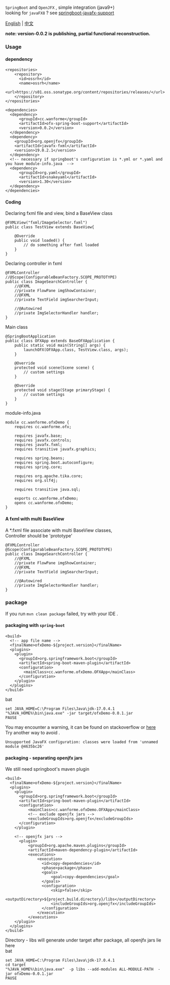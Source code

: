 
`SpringBoot` and `OpenJFX` , simple integration (java9+)  
looking for `javaFX8` ?  see [springboot-javafx-support](https://github.com/roskenet/springboot-javafx-support.git)  
  
[English](README.md) | [中文](README.CN.md)

**note: version-0.0.2 is publishing, partial functional reconstruction.**
### Usage
#### dependency
```
<repositories>
    <repository>
      <id>ossrh</id>
      <name>ossrh</name>
      <url>https://s01.oss.sonatype.org/content/repositories/releases/</url>
    </repository>
</repositories>

<dependencies>
  <dependency>
      <groupId>cc.wanforme</groupId>
      <artifactId>ofx-spring-boot-support</artifactId>
      <version>0.0.2</version>
  </dependency>
  <dependency>
    <groupId>org.openjfx</groupId>
    <artifactId>javafx-fxml</artifactId>
    <version>19.0.2.1</version>
  </dependency>
  <!-- necessary if springboot's configuration is *.yml or *.yaml and you have module-info.java  -->
  <dependency>
      <groupId>org.yaml</groupId>
      <artifactId>snakeyaml</artifactId>
      <version>1.30</version>
  </dependency>
</dependencies>
```
#### Coding
Declaring fxml file and view, bind a BaseView class
```
@FXMLView("fxml/ImageSelector.fxml")
public class TestView extends BaseView{

    @Override
    public void loaded() {
        // do something after fxml loaded
    }
}
```
Declaring controller in fxml
```
@FXMLController
//@Scope(ConfigurableBeanFactory.SCOPE_PROTOTYPE) 
public class ImageSearchController {
    //@FXML
    //private FlowPane imgShowContainer;
    //@FXML
    //private TextField imgSearcherInput;

    //@Autowired
    //private ImgSelectorHandler handler;
}
```
Main class
```
@SpringBootApplication
public class OFXApp extends BaseOFXApplication {
    public static void main(String[] args) {
        launchOFX(OFXApp.class, TestView.class, args);
    }

    @Override
    protected void scene(Scene scene) {
        // custom settings
    }

    @Override
    protected void stage(Stage primaryStage) {
        // custom settings
    }
}
```
module-info.java
```
module cc.wanforme.ofxDemo {
    requires cc.wanforme.ofx;

    requires javafx.base;
    requires javafx.controls;
    requires javafx.fxml;
    requires transitive javafx.graphics;

    requires spring.beans;
    requires spring.boot.autoconfigure;
    requires spring.core;

    requires org.apache.tika.core;
    requires org.slf4j;

    requires transitive java.sql;

    exports cc.wanforme.ofxDemo;
    opens cc.wanforme.ofxDemo;
}
```

#### A fxml with multi BaseView
A *.fxml file associate with multi BaseView classes,  
Controller should be 'prototype'
```
@FXMLController
@Scope(ConfigurableBeanFactory.SCOPE_PROTOTYPE) 
public class ImageSearchController {
    //@FXML
    //private FlowPane imgShowContainer;
    //@FXML
    //private TextField imgSearcherInput;

    //@Autowired
    //private ImgSelectorHandler handler;
}
```

### package
If you run `mvn clean package` failed, try with your IDE .
#### packaging with `spring-boot`
```
<build>
  <!-- app file name -->
  <finalName>ofxDemo-${project.version}</finalName>
  <plugins>
    <plugin>
      <groupId>org.springframework.boot</groupId>
      <artifactId>spring-boot-maven-plugin</artifactId>
      <configuration>
        <mainClass>cc.wanforme.ofxDemo.OFXApp</mainClass>
      </configuration>
    </plugin>
  </plugins>
</build>
```
bat
```
set JAVA_HOME=C:\Program Files\Java\jdk-17.0.4.1
"%JAVA_HOME%\bin\java.exe" -jar target/ofxDemo-0.0.1.jar 
PAUSE
```
You may encounter a warning, it can be found on stackoverflow or [here](https://www.nuomiphp.com/a/stackoverflow/en/61e171b79ab59a78c439553d.html)  
Try another way to avoid .
```
Unsupported JavaFX configuration: classes were loaded from 'unnamed module @4635bc26'
```

#### packaging - separating openjfx jars
We still need springboot's maven plugin
```
<build>
  <finalName>ofxDemo-${project.version}</finalName>
  <plugins>
    <plugin>
      <groupId>org.springframework.boot</groupId>
      <artifactId>spring-boot-maven-plugin</artifactId>
      <configuration>
          <mainClass>cc.wanforme.ofxDemo.OFXApp</mainClass>
          <!-- exclude openjfx jars -->
          <excludeGroupIds>org.openjfx</excludeGroupIds>
      </configuration>
    </plugin>

    <!-- openjfx jars -->
      <plugin>
          <groupId>org.apache.maven.plugins</groupId>
          <artifactId>maven-dependency-plugin</artifactId>
          <executions>
              <execution>
                <id>copy-dependencies</id>
                <phase>package</phase>
                <goals>
                    <goal>copy-dependencies</goal>
                </goals>
                <configuration>
                    <skip>false</skip>
                    <outputDirectory>${project.build.directory}/libs</outputDirectory>
                    <includeGroupIds>org.openjfx</includeGroupIds>
                </configuration>
              </execution>
          </executions>
    </plugin>
  </plugins>
</build>
```
Directory - libs will generate under target after package, all openjfx jars lie here  
bat
```
set JAVA_HOME=C:\Program Files\Java\jdk-17.0.4.1
cd target
"%JAVA_HOME%\bin\java.exe"  -p libs --add-modules ALL-MODULE-PATH  -jar ofxDemo-0.0.1.jar 
PAUSE

```


